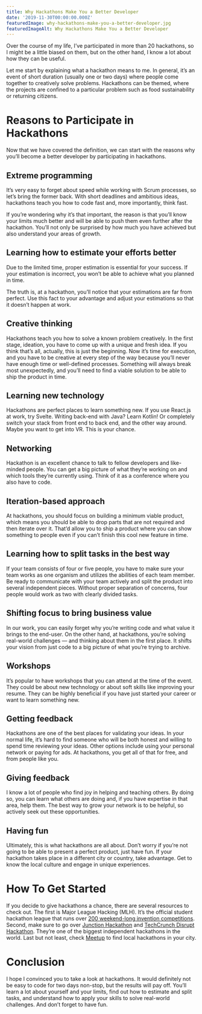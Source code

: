 ```yaml
---
title: Why Hackathons Make You a Better Developer
date: '2019-11-30T00:00:00.000Z'
featuredImage: why-hackathons-make-you-a-better-developer.jpg
featuredImageAlt: Why Hackathons Make You a Better Developer
---
```


Over the course of my life, I’ve participated in more than 20 hackathons, so I might be a little biased on them, but on the other hand, I know a lot about how they can be useful.

Let me start by explaining what a hackathon means to me. In general, it’s an event of short duration (usually one or two days) where people come together to creatively solve problems. Hackathons can be themed, where the projects are confined to a particular problem such as food sustainability or returning citizens.

# Reasons to Participate in Hackathons

Now that we have covered the definition, we can start with the reasons why you’ll become a better developer by participating in hackathons.

## Extreme programming

It’s very easy to forget about speed while working with Scrum processes, so let’s bring the former back. With short deadlines and ambitious ideas, hackathons teach you how to code fast and, more importantly, think fast.

If you’re wondering why it’s that important, the reason is that you’ll know your limits much better and will be able to push them even further after the hackathon. You’ll not only be surprised by how much you have achieved but also understand your areas of growth.

## Learning how to estimate your efforts better

Due to the limited time, proper estimation is essential for your success. If your estimation is incorrect, you won’t be able to achieve what you planned in time.

The truth is, at a hackathon, you’ll notice that your estimations are far from perfect. Use this fact to your advantage and adjust your estimations so that it doesn’t happen at work.

## Creative thinking

Hackathons teach you how to solve a known problem creatively. In the first stage, ideation, you have to come up with a unique and fresh idea. If you think that’s all, actually, this is just the beginning. Now it’s time for execution, and you have to be creative at every step of the way because you’ll never have enough time or well-defined processes. Something will always break most unexpectedly, and you’ll need to find a viable solution to be able to ship the product in time.

## Learning new technology

Hackathons are perfect places to learn something new. If you use React.js at work, try Svelte. Writing back-end with Java? Learn Kotlin! Or completely switch your stack from front end to back end, and the other way around. Maybe you want to get into VR. This is your chance.

## Networking

Hackathon is an excellent chance to talk to fellow developers and like-minded people. You can get a big picture of what they’re working on and which tools they’re currently using. Think of it as a conference where you also have to code.

## Iteration-based approach

At hackathons, you should focus on building a minimum viable product, which means you should be able to drop parts that are not required and then iterate over it. That’d allow you to ship a product where you can show something to people even if you can’t finish this cool new feature in time.

## Learning how to split tasks in the best way

If your team consists of four or five people, you have to make sure your team works as one organism and utilizes the abilities of each team member. Be ready to communicate with your team actively and split the product into several independent pieces. Without proper separation of concerns, four people would work as two with clearly divided tasks.

## Shifting focus to bring business value

In our work, you can easily forget why you’re writing code and what value it brings to the end-user. On the other hand, at hackathons, you’re solving real-world challenges — and thinking about them in the first place. It shifts your vision from just code to a big picture of what you’re trying to archive.

## Workshops

It’s popular to have workshops that you can attend at the time of the event. They could be about new technology or about soft skills like improving your resume. They can be highly beneficial if you have just started your career or want to learn something new.

## Getting feedback

Hackathons are one of the best places for validating your ideas. In your normal life, it’s hard to find someone who will be both honest and willing to spend time reviewing your ideas. Other options include using your personal network or paying for ads. At hackathons, you get all of that for free, and from people like you.

## Giving feedback

I know a lot of people who find joy in helping and teaching others. By doing so, you can learn what others are doing and, if you have expertise in that area, help them. The best way to grow your network is to be helpful, so actively seek out these opportunities.

## Having fun

Ultimately, this is what hackathons are all about. Don’t worry if you’re not going to be able to present a perfect product, just have fun. If your hackathon takes place in a different city or country, take advantage. Get to know the local culture and engage in unique experiences.

# How To Get Started

If you decide to give hackathons a chance, there are several resources to check out.
The first is Major League Hacking (MLH). It’s the official student hackathon league that runs over [200 weekend-long invention competitions](https://mlh.io/seasons/na-2020/events).
Second, make sure to go over [Junction Hackathon](https://www.hackjunction.com/) and [TechCrunch Disrupt Hackathon](https://techcrunch.com/events/disrupt-sf-2019/hackathon/). They’re one of the biggest independent hackathons in the world.
Last but not least, check [Meetup](https://www.meetup.com/) to find local hackathons in your city.

# Conclusion

I hope I convinced you to take a look at hackathons. It would definitely not be easy to code for two days non-stop, but the results will pay off. You’ll learn a lot about yourself and your limits, find out how to estimate and split tasks, and understand how to apply your skills to solve real-world challenges. And don’t forget to have fun.
